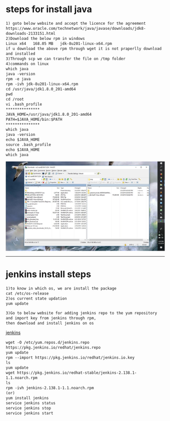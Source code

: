 # steps for install java
```
1) goto below website and accept the licence for the agreement
https://www.oracle.com/technetwork/java/javase/downloads/jdk8-downloads-2133151.html
2)Download the below rpm in windows 
Linux x64	168.05 MB  	jdk-8u201-linux-x64.rpm
if u download the above rpm through wget it is not praperlly download and installed
3)Through scp we can transfer the file on /tmp folder
4)commands on linux
which java
java -version
rpm -e java
rpm -ivh jdk-8u201-linux-x64.rpm
cd /usr/java/jdk1.8.0_201-amd64
pwd
cd /root
vi .bash_profile
***************
JAVA_HOME=/usr/java/jdk1.8.0_201-amd64
PATH=$JAVA_HOME/bin:$PATH
***************
which java
java -version
echo $JAVA_HOME
source .bash_profile
echo $JAVA_HOME
which java
```
![winscp_transfer_rpm](https://github.com/rajadevops26/jenkins/blob/master/jenkins_setup/rpmjava.jpg)
*****************************************
# jenkins install steps
```
1)to know in which os, we are install the package 
cat /etc/os-release
2)os current state updation
yum update
```
```
3)Go to below website for adding jenkins repo to the yum repository and import key from jenkins through rpm,
then download and install jenkins on os
```
[jenkins](https://pkg.jenkins.io/redhat/)
```
wget -O /etc/yum.repos.d/jenkins.repo https://pkg.jenkins.io/redhat/jenkins.repo
yum update
rpm --import https://pkg.jenkins.io/redhat/jenkins.io.key
ls
yum update
wget https://pkg.jenkins.io/redhat-stable/jenkins-2.138.1-1.1.noarch.rpm
ls
rpm -ivh jenkins-2.138.1-1.1.noarch.rpm
(or)
yum install jenkins
service jenkins status
service jenkins stop
service jenkins start
```
